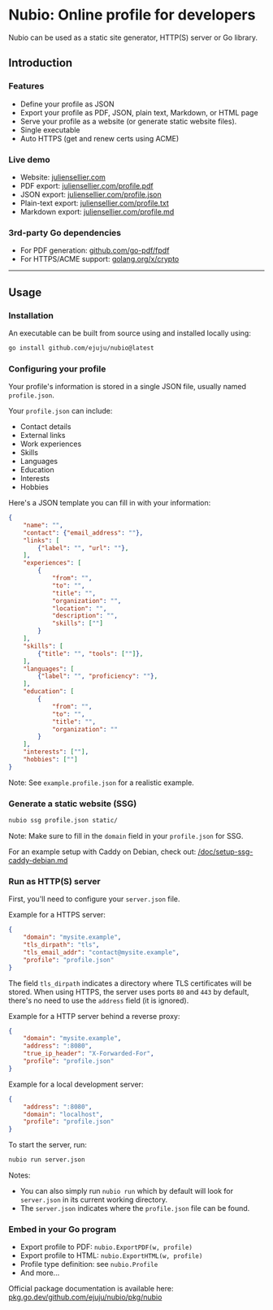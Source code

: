 # Nubio: Online profile for developers

Nubio can be used as a static site generator, HTTP(S) server or Go library.

## Introduction

### Features

- Define your profile as JSON
- Export your profile as PDF, JSON, plain text, Markdown, or HTML page
- Serve your profile as a website (or generate static website files).
- Single executable
- Auto HTTPS (get and renew certs using ACME)

### Live demo

- Website: [juliensellier.com](https://juliensellier.com/)
- PDF export: [juliensellier.com/profile.pdf](https://juliensellier.com/profile.pdf)
- JSON export: [juliensellier.com/profile.json](https://juliensellier.com/profile.pdf)
- Plain-text export: [juliensellier.com/profile.txt](https://juliensellier.com/profile.pdf)
- Markdown export: [juliensellier.com/profile.md](https://juliensellier.com/profile.pdf)

### 3rd-party Go dependencies

- For PDF generation: [github.com/go-pdf/fpdf](https://github.com/go-pdf/fpdf)
- For HTTPS/ACME support: [golang.org/x/crypto](https://golang.org/x/crypto)

---

## Usage

### Installation

An executable can be built from source using
and installed locally using:
```bash
go install github.com/ejuju/nubio@latest
```

### Configuring your profile

Your profile's information is stored in a single JSON file,
usually named `profile.json`.

Your `profile.json` can include:
- Contact details
- External links
- Work experiences
- Skills
- Languages
- Education
- Interests
- Hobbies

Here's a JSON template you can fill in with your information:
```json
{
    "name": "",
    "contact": {"email_address": ""},
    "links": [
        {"label": "", "url": ""},
    ],
    "experiences": [
        {
            "from": "",
            "to": "",
            "title": "",
            "organization": "",
            "location": "",
            "description": "",
            "skills": [""]
        }
    ],
    "skills": [
        {"title": "", "tools": [""]},
    ],
    "languages": [
        {"label": "", "proficiency": ""},
    ],
    "education": [
        {
            "from": "",
            "to": "",
            "title": "",
            "organization": ""
        }
    ],
    "interests": [""],
    "hobbies": [""]
}
```

Note: See `example.profile.json` for a realistic example.

### Generate a static website (SSG)

```bash
nubio ssg profile.json static/
```

Note: Make sure to fill in the `domain` field in your `profile.json` for SSG.

For an example setup with Caddy on Debian, check out:
[/doc/setup-ssg-caddy-debian.md](/doc/setup-ssg-caddy-debian.md)

### Run as HTTP(S) server

First, you'll need to configure your `server.json` file.

Example for a HTTPS server:
```json
{
    "domain": "mysite.example",
    "tls_dirpath": "tls",
    "tls_email_addr": "contact@mysite.example",
    "profile": "profile.json"
}
```

The field `tls_dirpath` indicates a directory where TLS certificates will be stored.
When using HTTPS, the server uses ports `80` and `443` by default,
there's no need to use the `address` field (it is ignored).

Example for a HTTP server behind a reverse proxy:
```json
{
    "domain": "mysite.example",
    "address": ":8080",
    "true_ip_header": "X-Forwarded-For",
    "profile": "profile.json"
}
```

Example for a local development server:
```json
{
    "address": ":8080",
    "domain": "localhost",
    "profile": "profile.json"
}
```

To start the server, run:
```bash
nubio run server.json
```

Notes:
- You can also simply run `nubio run` which by default will look 
  for `server.json` in its current working directory.
- The `server.json` indicates where the `profile.json` file can be found.

### Embed in your Go program

- Export profile to PDF: `nubio.ExportPDF(w, profile)`
- Export profile to HTML: `nubio.ExportHTML(w, profile)`
- Profile type definition: see `nubio.Profile`
- And more...

Official package documentation is available here:
[pkg.go.dev/github.com/ejuju/nubio/pkg/nubio](https://pkg.go.dev/github.com/ejuju/nubio/pkg/nubio)
